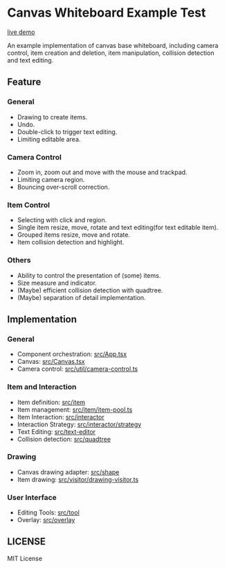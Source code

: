# Canvas Whiteboard Example Test

[live demo](https://ruichen0101.github.io/canvas-whiteboard-example/)

An example implementation of canvas base whiteboard, including camera control, item creation and deletion, item manipulation, collision detection and text editing.

##  Feature

### General

- Drawing to create items.
- Undo.
- Double-click to trigger text editing.
- Limiting editable area.

### Camera Control

- Zoom in, zoom out and move with the mouse and trackpad.
- Limiting camera region.
- Bouncing over-scroll correction.

### Item Control

- Selecting with click and region.
- Single item resize, move, rotate and text editing(for text editable item).
- Grouped items resize, move and rotate.
- Item collision detection and highlight.

### Others

- Ability to control the presentation of (some) items.
- Size measure and indicator.
- (Maybe) efficient collision detection with quadtree.
- (Maybe) separation of detail implementation.

## Implementation

### General

- Component orchestration: [src/App.tsx](src/App.tsx)
- Canvas: [src/Canvas.tsx](src/Canvas.tsx)
- Camera control: [src/util/camera-control.ts](src/util/camera-control.ts)

### Item and Interaction

- Item definition: [src/item](src/item)
- Item management: [src/item/item-pool.ts](src/item/item-pool.ts)
- Item Interaction: [src/interactor](src/interactor)
- Interaction Strategy: [src/interactor/strategy](src/interactor/strategy)
- Text Editing: [src/text-editor](src/text-editor)
- Collision detection: [src/quadtree](src/quadtree)

### Drawing

- Canvas drawing adapter: [src/shape](src/shape)
- Item drawing: [src/visitor/drawing-visitor.ts](src/visitor/drawing-visitor.ts)

### User Interface

- Editing Tools: [src/tool](src/tool)
- Overlay: [src/overlay](src/overlay)

## LICENSE

MIT License